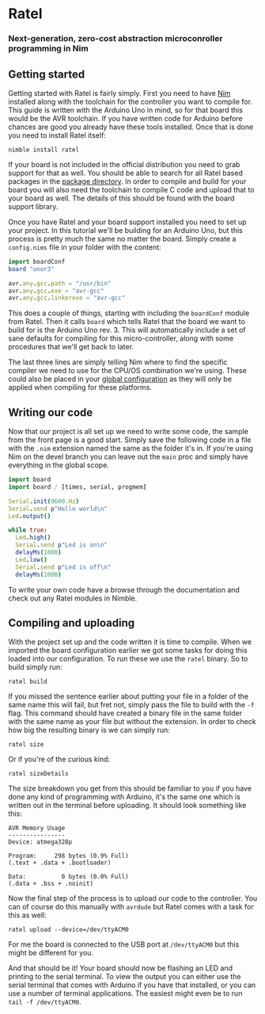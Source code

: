 # Ratel
### Next-generation, zero-cost abstraction microconroller programming in Nim

## Getting started
Getting started with Ratel is fairly simply. First you need to have [Nim](https://nim-lang.org/) installed along with the toolchain for
the controller you want to compile for. This guide is written with the Arduino Uno in mind, so for that board this would be the AVR toolchain. If you
have written code for Arduino before chances are good you already have these tools installed. Once that is done you need to install
Ratel itself:

```
nimble install ratel
```

If your board is not included in the official distribution you need to grab support for that as well. You should be able to search for all Ratel
based packages in the [package directory](https://nimble.directory/search?query=ratel). In order to compile and build for your board you
will also need the toolchain to compile C code and upload that to your board as well. The details of this should be found with the board support
library.

Once you have Ratel and your board support installed you need to set up your project. In this tutorial we'll be building for an Arduino Uno, but
this process is pretty much the same no matter the board. Simply create a `config.nims` file in your folder with the content:

```nim
import boardConf
board "unor3"

avr.any.gcc.path = "/usr/bin"
avr.any.gcc.exe = "avr-gcc"
avr.any.gcc.linkerexe = "avr-gcc"
```

This does a couple of things, starting with including the `boardConf` module from Ratel. Then it calls `board` which tells
Ratel that the board we want to build for is the Arduino Uno rev. 3. This will automatically include a set of sane defaults for compiling for this
micro-controller, along with some procedures that we'll get back to later.

The last three lines are simply telling Nim where to find the specific compiler we need to use for the CPU/OS combination we're using.
These could also be placed in your [global configuration](https://nim-lang.org/docs/nimc.html#compiler-usage-configuration-files)
as they will only be applied when compiling for these platforms.

## Writing our code
Now that our project is all set up we need to write some code, the sample from the front page is a good start. Simply save the following code in
a file with the `.nim` extension named the same as the folder it's in. If you're using Nim on the devel branch you can leave out the `main` proc and simply
have everything in the global scope.

```nim
import board
import board / [times, serial, progmem]

Serial.init(9600.Hz)
Serial.send p"Hello world\n"
Led.output()

while true:
  Led.high()
  Serial.send p"Led is on\n"
  delayMs(1000)
  Led.low()
  Serial.send p"Led is off\n"
  delayMs(1000)
```

To write your own code have a browse through the documentation and check out any Ratel modules in Nimble.

## Compiling and uploading
With the project set up and the code written it is time to compile. When we imported the board configuration earlier we got some tasks for doing
this loaded into our configuration. To run these we use the `ratel` binary. So to build simply run:

```
ratel build
```

If you missed the sentence earlier about putting your file in a folder of the same name this will fail, but fret not, simply pass the file to
build with the `-f` flag. This command should have created a binary file in the same folder with the same name as your file but without
the extension. In order to check how big the resulting binary is we can simply run:

```
ratel size
```

Or if you're of the curious kind:

```
ratel sizeDetails
```

The size breakdown you get from this should be familiar to you if you have done any kind of programming with Arduino, it's the same one which is
written out in the terminal before uploading. It should look something like this:

```
AVR Memory Usage
----------------
Device: atmega328p

Program:     298 bytes (0.9% Full)
(.text + .data + .bootloader)

Data:          0 bytes (0.0% Full)
(.data + .bss + .noinit)
```

Now the final step of the process is to upload our code to the controller. You can of course do this manually with `avrdude` but Ratel
comes with a task for this as well:

```
ratel upload --device=/dev/ttyACM0
```

For me the board is connected to the USB port at `/dev/ttyACM0` but this might be different for you.

And that should be it! Your board should now be flashing an LED and printing to the serial terminal. To view the output you can either use the
serial terminal that comes with Arduino if you have that installed, or you can use a number of terminal applications. The easiest might even be to run
`tail -f /dev/ttyACM0`.
